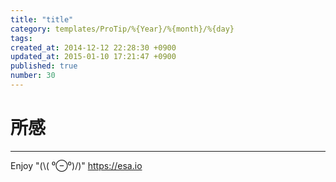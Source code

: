 ```yaml
---
title: "title"
category: templates/ProTip/%{Year}/%{month}/%{day}
tags: 
created_at: 2014-12-12 22:28:30 +0900
updated_at: 2015-01-10 17:21:47 +0900
published: true
number: 30
---
```


# 所感

---
Enjoy "(\\( ⁰⊖⁰)/)"
https://esa.io
